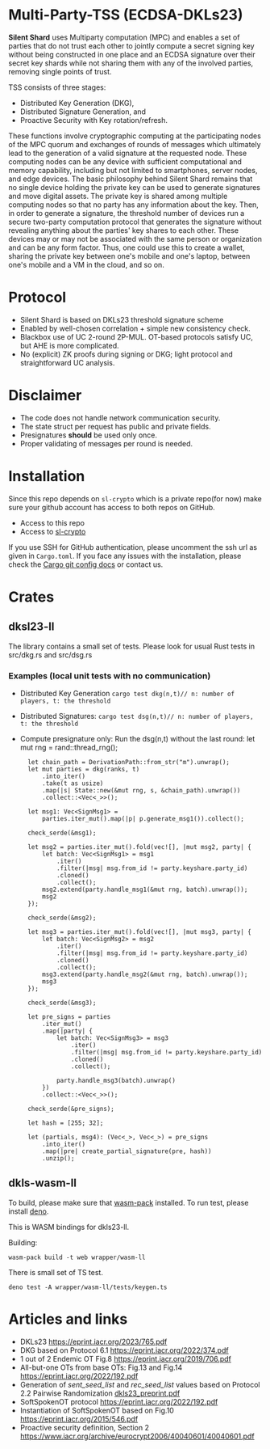# Multi-Party-TSS (ECDSA-DKLs23)

**Silent Shard**  uses 
Multiparty computation (MPC) and enables a set of parties that do
not trust each other to jointly compute a secret signing key without 
being constructed in one place and an ECDSA signature over their secret key shards 
while not sharing them with any of the involved parties, removing single points of trust.

TSS consists of three stages:

- Distributed Key Generation (DKG),
- Distributed Signature Generation, and
- Proactive Security with Key rotation/refresh.

These functions involve cryptographic computing at the participating
nodes of the MPC quorum and exchanges of rounds of messages which
ultimately lead to the generation of a valid signature at the
requested node. These computing nodes can be any device with
sufficient computational and memory capability, including but not
limited to smartphones, server nodes, and edge devices. The basic
philosophy behind Silent Shard remains that no single device holding
the private key can be used to generate signatures and move digital
assets. The private key is shared among multiple computing nodes so
that no party has any information about the key. Then, in order to
generate a signature, the threshold number of devices run a secure
two-party computation protocol that generates the signature without
revealing anything about the parties' key shares to each other. These
devices may or may not be associated with the same person or
organization and can be any form factor. Thus, one could use this to
create a wallet, sharing the private key between one's mobile and
one's laptop, between one's mobile and a VM in the cloud, and so on.


# Protocol

- Silent Shard is based on DKLs23 threshold signature scheme
- Enabled by well-chosen correlation + simple new consistency check.
- Blackbox use of UC 2-round 2P-MUL. OT-based
  protocols satisfy UC, but AHE is more complicated.
- No (explicit) ZK proofs during signing or DKG; light protocol and
  straightforward UC analysis.

# Disclaimer
- The code does not handle network communication security.
- The state struct per request has public and private fields.
- Presignatures **should** be used only once.
- Proper validating of messages per round is needed.



# Installation

Since this repo depends on `sl-crypto` which is a private repo(for now) make sure your github account has access to both repos on GitHub.
- Access to this repo
- Access to [sl-crypto](https://github.com/silence-laboratories/sl-crypto)

If you use SSH for GitHub authentication, please uncomment the ssh url as given in `Cargo.toml`.
If you face any issues with the installation, please check the [Cargo git config docs](https://doc.rust-lang.org/cargo/appendix/git-authentication.html) or contact us.

# Crates

## dksl23-ll

The library contains a small set of tests. Please look for usual Rust
tests in src/dkg.rs and src/dsg.rs
 ### Εxamples (local unit tests with no communication)
- Distributed Key Generation
  `cargo test dkg(n,t)// n: number of players, t: the threshold`
- Distributed Signatures:
    `cargo test dsg(n,t)// n: number of players, t: the threshold`
- Compute presignature only:
    Run the dsg(n,t) without the last round:
  let mut rng = rand::thread_rng();

        let chain_path = DerivationPath::from_str("m").unwrap();
        let mut parties = dkg(ranks, t)
            .into_iter()
            .take(t as usize)
            .map(|s| State::new(&mut rng, s, &chain_path).unwrap())
            .collect::<Vec<_>>();

        let msg1: Vec<SignMsg1> =
            parties.iter_mut().map(|p| p.generate_msg1()).collect();

        check_serde(&msg1);

        let msg2 = parties.iter_mut().fold(vec![], |mut msg2, party| {
            let batch: Vec<SignMsg1> = msg1
                .iter()
                .filter(|msg| msg.from_id != party.keyshare.party_id)
                .cloned()
                .collect();
            msg2.extend(party.handle_msg1(&mut rng, batch).unwrap());
            msg2
        });

        check_serde(&msg2);

        let msg3 = parties.iter_mut().fold(vec![], |mut msg3, party| {
            let batch: Vec<SignMsg2> = msg2
                .iter()
                .filter(|msg| msg.from_id != party.keyshare.party_id)
                .cloned()
                .collect();
            msg3.extend(party.handle_msg2(&mut rng, batch).unwrap());
            msg3
        });

        check_serde(&msg3);

        let pre_signs = parties
            .iter_mut()
            .map(|party| {
                let batch: Vec<SignMsg3> = msg3
                    .iter()
                    .filter(|msg| msg.from_id != party.keyshare.party_id)
                    .cloned()
                    .collect();

                party.handle_msg3(batch).unwrap()
            })
            .collect::<Vec<_>>();

        check_serde(&pre_signs);

        let hash = [255; 32];

        let (partials, msg4): (Vec<_>, Vec<_>) = pre_signs
            .into_iter()
            .map(|pre| create_partial_signature(pre, hash))
            .unzip();


## dkls-wasm-ll

To build, please make sure that
[wasm-pack](https://rustwasm.github.io/wasm-pack/) installed. To run
test, please install [deno](https://deno.com).

This is WASM bindings for dkls23-ll.

Building:

```shell
wasm-pack build -t web wrapper/wasm-ll
```

There is small set of TS test.

```shell
deno test -A wrapper/wasm-ll/tests/keygen.ts
```

# Articles and links
- DKLs23 https://eprint.iacr.org/2023/765.pdf
- DKG based on Protocol 6.1 https://eprint.iacr.org/2022/374.pdf
- 1 out of 2 Endemic OT Fig.8 https://eprint.iacr.org/2019/706.pdf
- All-but-one OTs from base OTs: Fig.13 and Fig.14 https://eprint.iacr.org/2022/192.pdf
- Generation of *sent_seed_list* and *rec_seed_list* values ​​based on Protocol 2.2 Pairwise Randomization [dkls23_preprint.pdf](docs/dkls23_preprint.pdf)
- SoftSpokenOT protocol https://eprint.iacr.org/2022/192.pdf
- Instantiation of SoftSpokenOT based on Fig.10 https://eprint.iacr.org/2015/546.pdf
- Proactive security definition, Section 2 https://www.iacr.org/archive/eurocrypt2006/40040601/40040601.pdf
